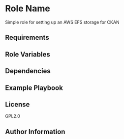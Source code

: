 Role Name
=========

Simple role for setting up an AWS EFS storage for CKAN 

Requirements
------------


Role Variables
--------------

Dependencies
------------


Example Playbook
----------------


License
-------

GPL2.0

Author Information
------------------

